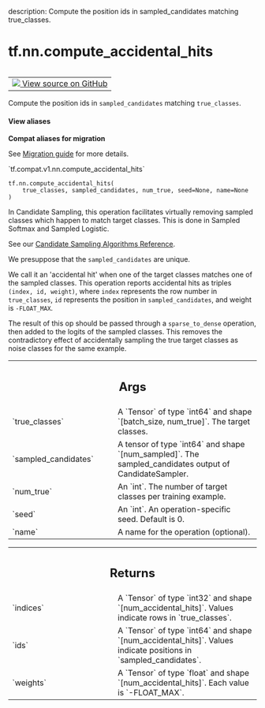 description: Compute the position ids in sampled_candidates matching true_classes.

<div itemscope itemtype="http://developers.google.com/ReferenceObject">
<meta itemprop="name" content="tf.nn.compute_accidental_hits" />
<meta itemprop="path" content="Stable" />
</div>

# tf.nn.compute_accidental_hits

<!-- Insert buttons and diff -->

<table class="tfo-notebook-buttons tfo-api nocontent" align="left">
<td>
  <a target="_blank" href="https://github.com/tensorflow/tensorflow/blob/r2.2/tensorflow/python/ops/candidate_sampling_ops.py#L343-L389">
    <img src="https://www.tensorflow.org/images/GitHub-Mark-32px.png" />
    View source on GitHub
  </a>
</td>
</table>



Compute the position ids in `sampled_candidates` matching `true_classes`.

<section class="expandable">
  <h4 class="showalways">View aliases</h4>
  <p>
<b>Compat aliases for migration</b>
<p>See
<a href="https://www.tensorflow.org/guide/migrate">Migration guide</a> for
more details.</p>
<p>`tf.compat.v1.nn.compute_accidental_hits`</p>
</p>
</section>

<pre class="devsite-click-to-copy prettyprint lang-py tfo-signature-link">
<code>tf.nn.compute_accidental_hits(
    true_classes, sampled_candidates, num_true, seed=None, name=None
)
</code></pre>



<!-- Placeholder for "Used in" -->

In Candidate Sampling, this operation facilitates virtually removing
sampled classes which happen to match target classes.  This is done
in Sampled Softmax and Sampled Logistic.

See our [Candidate Sampling Algorithms
Reference](http://www.tensorflow.org/extras/candidate_sampling.pdf).

We presuppose that the `sampled_candidates` are unique.

We call it an 'accidental hit' when one of the target classes
matches one of the sampled classes.  This operation reports
accidental hits as triples `(index, id, weight)`, where `index`
represents the row number in `true_classes`, `id` represents the
position in `sampled_candidates`, and weight is `-FLOAT_MAX`.

The result of this op should be passed through a `sparse_to_dense`
operation, then added to the logits of the sampled classes. This
removes the contradictory effect of accidentally sampling the true
target classes as noise classes for the same example.

<!-- Tabular view -->
 <table class="responsive fixed orange">
<colgroup><col width="214px"><col></colgroup>
<tr><th colspan="2"><h2 class="add-link">Args</h2></th></tr>

<tr>
<td>
`true_classes`
</td>
<td>
A `Tensor` of type `int64` and shape `[batch_size,
num_true]`. The target classes.
</td>
</tr><tr>
<td>
`sampled_candidates`
</td>
<td>
A tensor of type `int64` and shape `[num_sampled]`.
The sampled_candidates output of CandidateSampler.
</td>
</tr><tr>
<td>
`num_true`
</td>
<td>
An `int`.  The number of target classes per training example.
</td>
</tr><tr>
<td>
`seed`
</td>
<td>
An `int`. An operation-specific seed. Default is 0.
</td>
</tr><tr>
<td>
`name`
</td>
<td>
A name for the operation (optional).
</td>
</tr>
</table>



<!-- Tabular view -->
 <table class="responsive fixed orange">
<colgroup><col width="214px"><col></colgroup>
<tr><th colspan="2"><h2 class="add-link">Returns</h2></th></tr>

<tr>
<td>
`indices`
</td>
<td>
A `Tensor` of type `int32` and shape `[num_accidental_hits]`.
Values indicate rows in `true_classes`.
</td>
</tr><tr>
<td>
`ids`
</td>
<td>
A `Tensor` of type `int64` and shape `[num_accidental_hits]`.
Values indicate positions in `sampled_candidates`.
</td>
</tr><tr>
<td>
`weights`
</td>
<td>
A `Tensor` of type `float` and shape `[num_accidental_hits]`.
Each value is `-FLOAT_MAX`.
</td>
</tr>
</table>

